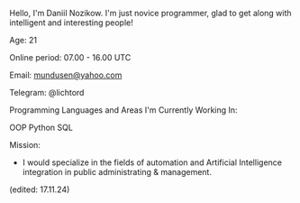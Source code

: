 Hello, I'm Daniil Nozikow. I'm just novice programmer, glad to get along with intelligent and interesting people!

Age: 21

Online period: 07.00 - 16.00 UTC

Email: mundusen@yahoo.com

Telegram: @lichtord

Programming Languages and Areas I'm Currently Working In:

OOP
Python
SQL


Mission:
- I would specialize in the fields of automation and Artificial Intelligence integration in public administrating & management.

(edited: 17.11.24)
<!---
Alba-Knight/Alba-Knight is a ✨ special ✨ repository because its `README.md` (this file) appears on your GitHub profile.
You can click the Preview link to take a look at your changes.
--->
